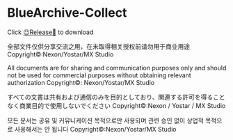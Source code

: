 # BlueArchive-Collect
Click [😐Release🙂](https://github.com/KleePaimon/BlueArchivePV-Collect/releases) to download

全部文件仅供分享交流之用，在未取得相关授权前请勿用于商业用途
Copyright©:Nexon/Yostar/MX Studio

All documents are for sharing and communication purposes only and should not be used for commercial purposes without obtaining relevant authorization
Copyright©: Nexon/Yostar/MX Studio

すべての文書は共有および通信のみを目的としており、関連する許可を得ることなく商業目的で使用しないでください
Copyright©:Nexon / Yostar / MX Studio

모든 문서는 공유 및 커뮤니케이션 목적으로만 사용되며 관련 승인 없이 상업적 목적으로 사용해서는 안 됩니다
Copyright©:Nexon/Yostar/MX Studio
